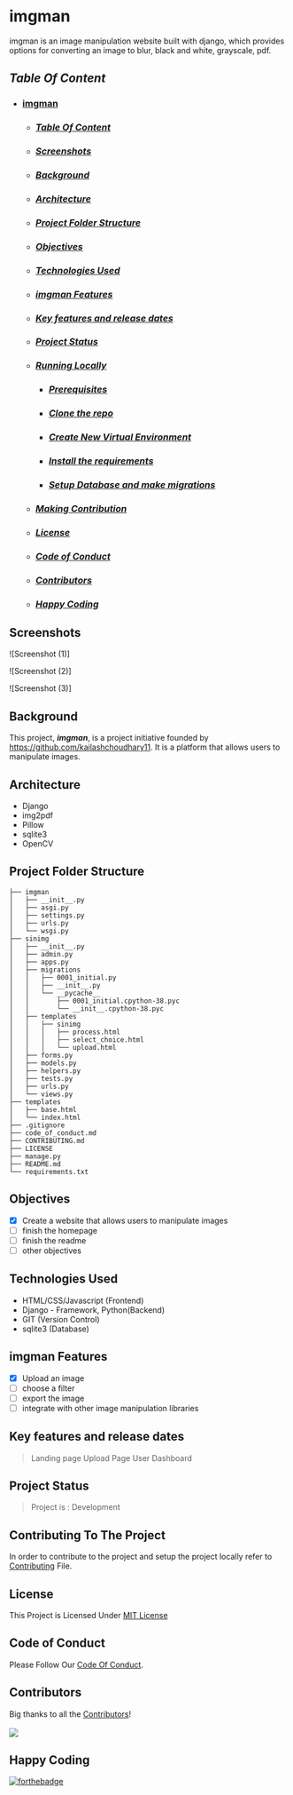 # imgman

imgman is an image manipulation website built with django, which provides options for converting an image to blur, black and white, grayscale, pdf.

## ***Table Of Content***

- ### [**imgman**](#imgman)
  - ### [*Table Of Content*](#table-of-content)
  - ### [*Screenshots*](#screenshots)
  - ### [*Background*](#background)
  - ### [*Architecture*](#architecture)
  - ### [*Project Folder Structure*](#project-folder-structure)
  - ### [*Objectives*](#objectives)
  - ### [*Technologies Used*](#technologies-used)
  - ### [*imgman Features*](#imgman-features)
  - ### [*Key features and release dates*](#key-features-and-release-dates)
  - ### [*Project Status*](#project-status)
  - ### [*Running Locally*](#running-locally)
    - ### [*Prerequisites*](#prerequisites)
    - ### [*Clone the repo*](#clone-the-repo)
    - ### [***Create New Virtual Environment***](#create-new-virtual-environment)
    - ### [*Install the requirements*](#install-the-requirements)
    - ### [*Setup Database and make migrations*](#setup-database-and-make-migrations)
  - ### [***Making Contribution***](#making-contribution)
  - ### [*License*](#license)
  - ### [*Code of Conduct*](#code-of-conduct)
  - ### [*Contributors*](#contributors)
  - ### [***Happy Coding***](#happy-coding)

## Screenshots

![Screenshot (1)]

![Screenshot (2)]

![Screenshot (3)]

## Background

This project, ***imgman***, is a project initiative founded by <https://github.com/kailashchoudhary11>. It is a platform that allows users to manipulate images.

## Architecture

- Django
- img2pdf
- Pillow
- sqlite3
- OpenCV

## Project Folder Structure

```imgman
├── imgman
│   ├── __init__.py
│   ├── asgi.py
│   ├── settings.py
│   ├── urls.py
│   └── wsgi.py
├── sinimg
│   ├── __init__.py
│   ├── admin.py
│   ├── apps.py
│   ├── migrations
│   │   ├── 0001_initial.py
│   │   ├── __init__.py
│   │   └── __pycache__
│   │       ├── 0001_initial.cpython-38.pyc
│   │       └── __init__.cpython-38.pyc
│   ├── templates
│   │   ├── sinimg
│   │   │   ├── process.html
│   │   │   ├── select_choice.html
│   │   │   └── upload.html
│   ├── forms.py
│   ├── models.py
│   ├── helpers.py
│   ├── tests.py
│   ├── urls.py
│   └── views.py
├── templates
│   ├── base.html
│   └── index.html
├── .gitignore
├── code_of_conduct.md
├── CONTRIBUTING.md
├── LICENSE
├── manage.py
├── README.md
└── requirements.txt
```

## Objectives

- [x] Create a website that allows users to manipulate images
- [ ] finish the homepage
- [ ] finish the readme
- [ ] other objectives

## Technologies Used

- HTML/CSS/Javascript (Frontend)
- Django - Framework, Python(Backend)
- GIT (Version Control)
- sqlite3 (Database)

## imgman Features

- [x] Upload an image
- [ ] choose a filter
- [ ] export the image
- [ ] integrate with other image manipulation libraries

## Key features and release dates

> Landing page
> Upload Page
> User Dashboard

## Project Status

> Project is : Development

## Contributing To The Project

In order to contribute to the project and setup the project locally refer to [Contributing](CONTRIBUTING.md) File.


## License
This Project is Licensed Under [MIT License](LICENSE.md)

## Code of Conduct

Please Follow Our [Code Of Conduct](CODE_OF_CONDUCT.md).

## Contributors

Big thanks to all the [Contributors](https://github.com/kailashchoudhary11/imgman/graphs/contributors)!
<br>
<br>
<a href="https://github.com/kailashchoudhary11/imgman/graphs/contributors">
  <img src="https://contrib.rocks/image?repo=kailashchoudhary11/imgman" />
</a>


## Happy Coding
[![forthebadge](https://forthebadge.com/images/badges/built-with-love.svg)](https://forthebadge.com)

